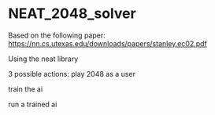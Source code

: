 # NEAT_2048_solver

Based on the following paper: 
https://nn.cs.utexas.edu/downloads/papers/stanley.ec02.pdf

Using the neat library

3 possible actions:
  play 2048 as a user
  
  train the ai
  
  run a trained ai
